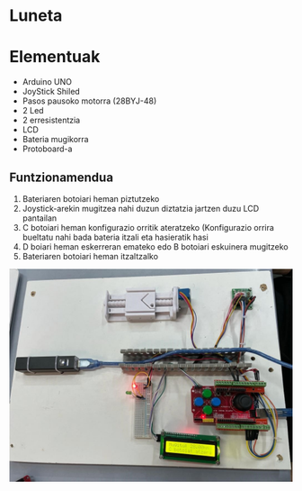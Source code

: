 # Luneta
# Elementuak

- Arduino UNO
- JoyStick Shiled 
- Pasos pausoko motorra (28BYJ-48)
- 2 Led
- 2 erresistentzia
- LCD
- Bateria mugikorra
- Protoboard-a

## Funtzionamendua

1. Bateriaren botoiari heman piztutzeko
2. Joystick-arekin mugitzea nahi duzun diztatzia jartzen duzu LCD pantailan
3. C botoiari heman konfigurazio orritik ateratzeko (Konfigurazio orrira bueltatu nahi bada bateria itzali eta hasieratik hasi
4. D boiari heman eskerreran emateko edo B botoiari eskuinera mugitzeko
5. Bateriaren botoiari heman itzaltzalko

![csv sample](images/irudia.png)
